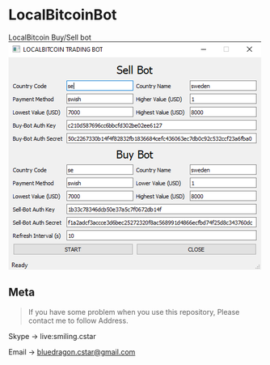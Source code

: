 # LocalBitcoinBot
LocalBitcoin Buy/Sell bot
![](mainpage.png)
## Meta

> If you have some problem when you use this repository, Please contact me to follow Address.

Skype -> live:smiling.cstar

Email -> bluedragon.cstar@gmail.com
